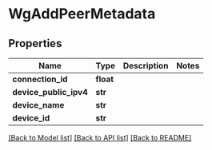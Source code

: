 # WgAddPeerMetadata

## Properties
Name | Type | Description | Notes
------------ | ------------- | ------------- | -------------
**connection_id** | **float** |  | 
**device_public_ipv4** | **str** |  | 
**device_name** | **str** |  | 
**device_id** | **str** |  | 

[[Back to Model list]](../README.md#documentation-for-models) [[Back to API list]](../README.md#documentation-for-api-endpoints) [[Back to README]](../README.md)

